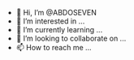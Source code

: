 - 👋 Hi, I’m @ABDOSEVEN
- 👀 I’m interested in ...
- 🌱 I’m currently learning ...
- 💞️ I’m looking to collaborate on ...
- 📫 How to reach me ...

<!---
ABDOSEVEN/ABDOSEVEN is a ✨ special ✨ repository because its `README.md` (this file) appears on your GitHub profile.
You can click the Preview link to take a look at your changes.
--->
